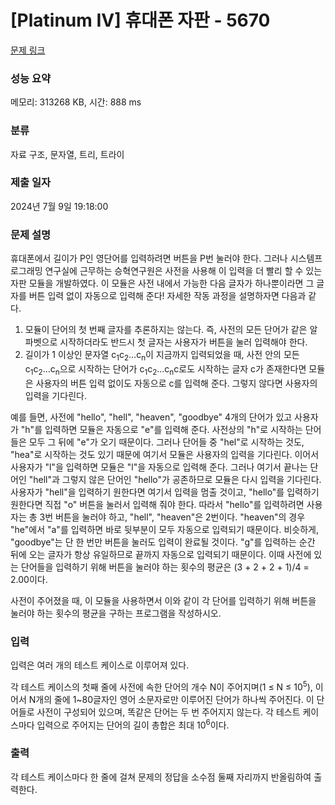 # [Platinum IV] 휴대폰 자판 - 5670 

[문제 링크](https://www.acmicpc.net/problem/5670) 

### 성능 요약

메모리: 313268 KB, 시간: 888 ms

### 분류

자료 구조, 문자열, 트리, 트라이

### 제출 일자

2024년 7월 9일 19:18:00

### 문제 설명

<p>휴대폰에서 길이가 P인 영단어를 입력하려면 버튼을 P번 눌러야 한다. 그러나 시스템프로그래밍 연구실에 근무하는 승혁연구원은 사전을 사용해 이 입력을 더 빨리 할 수 있는 자판 모듈을 개발하였다. 이 모듈은 사전 내에서 가능한 다음 글자가 하나뿐이라면 그 글자를 버튼 입력 없이 자동으로 입력해 준다! 자세한 작동 과정을 설명하자면 다음과 같다.</p>

<ol>
	<li>모듈이 단어의 첫 번째 글자를 추론하지는 않는다. 즉, 사전의 모든 단어가 같은 알파벳으로 시작하더라도 반드시 첫 글자는 사용자가 버튼을 눌러 입력해야 한다.</li>
	<li>길이가 1 이상인 문자열 c<sub>1</sub>c<sub>2</sub>...c<sub>n</sub>이 지금까지 입력되었을 때, 사전 안의 모든 c<sub>1</sub>c<sub>2</sub>...c<sub>n</sub>으로 시작하는 단어가 c<sub>1</sub>c<sub>2</sub>...c<sub>n</sub>c로도 시작하는 글자 c가 존재한다면 모듈은 사용자의 버튼 입력 없이도 자동으로 c를 입력해 준다. 그렇지 않다면 사용자의 입력을 기다린다.</li>
</ol>

<p>예를 들면, 사전에 "hello", "hell", "heaven", "goodbye" 4개의 단어가 있고 사용자가 "h"를 입력하면 모듈은 자동으로 "e"를 입력해 준다. 사전상의 "h"로 시작하는 단어들은 모두 그 뒤에 "e"가 오기 때문이다. 그러나 단어들 중 "hel"로 시작하는 것도, "hea"로 시작하는 것도 있기 때문에 여기서 모듈은 사용자의 입력을 기다린다. 이어서 사용자가 "l"을 입력하면 모듈은 "l"을 자동으로 입력해 준다. 그러나 여기서 끝나는 단어인 "hell"과 그렇지 않은 단어인 "hello"가 공존하므로 모듈은 다시 입력을 기다린다. 사용자가 "hell"을 입력하기 원한다면 여기서 입력을 멈출 것이고, "hello"를 입력하기 원한다면 직접 "o" 버튼을 눌러서 입력해 줘야 한다. 따라서 "hello"를 입력하려면 사용자는 총 3번 버튼을 눌러야 하고, "hell", "heaven"은 2번이다. "heaven"의 경우 "he"에서 "a"를 입력하면 바로 뒷부분이 모두 자동으로 입력되기 때문이다. 비슷하게, "goodbye"는 단 한 번만 버튼을 눌러도 입력이 완료될 것이다. "g"를 입력하는 순간 뒤에 오는 글자가 항상 유일하므로 끝까지 자동으로 입력되기 때문이다. 이때 사전에 있는 단어들을 입력하기 위해 버튼을 눌러야 하는 횟수의 평균은 (3 + 2 + 2 + 1)/4 = 2.00이다.</p>

<p>사전이 주어졌을 때, 이 모듈을 사용하면서 이와 같이 각 단어를 입력하기 위해 버튼을 눌러야 하는 횟수의 평균을 구하는 프로그램을 작성하시오.</p>

### 입력 

 <p>입력은 여러 개의 테스트 케이스로 이루어져 있다.</p>

<p>각 테스트 케이스의 첫째 줄에 사전에 속한 단어의 개수 N이 주어지며(1 ≤ N ≤ 10<sup>5</sup>), 이어서 N개의 줄에 1~80글자인 영어 소문자로만 이루어진 단어가 하나씩 주어진다. 이 단어들로 사전이 구성되어 있으며, 똑같은 단어는 두 번 주어지지 않는다. 각 테스트 케이스마다 입력으로 주어지는 단어의 길이 총합은 최대 10<sup>6</sup>이다.</p>

### 출력 

 <p>각 테스트 케이스마다 한 줄에 걸쳐 문제의 정답을 소수점 둘째 자리까지 반올림하여 출력한다.</p>

